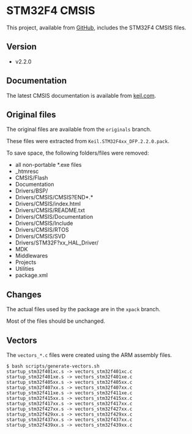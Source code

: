 # STM32F4 CMSIS

This project, available from [GitHub](https://github.com/xpacks/stm32f4-cmsis),
includes the STM32F4 CMSIS files.

## Version

* v2.2.0

## Documentation

The latest CMSIS documentation is available from
[keil.com](http://www.keil.com/cmsis).

## Original files

The original files are available from the `originals` branch.

These files were extracted from `Keil.STM32F4xx_DFP.2.2.0.pack`.

To save space, the following folders/files were removed:

* all non-portable *.exe files
* _htmresc
* CMSIS/Flash
* Documentation
* Drivers/BSP/
* Drivers/CMSIS/CMSIS?END*.*
* Drivers/CMSIS/index.html
* Drivers/CMSIS/README.txt
* Drivers/CMSIS/Documentation
* Drivers/CMSIS/Include
* Drivers/CMSIS/RTOS
* Drivers/CMSIS/SVD
* Drivers/STM32F?xx_HAL_Driver/
* MDK
* Middlewares
* Projects
* Utilities
* package.xml

## Changes

The actual files used by the package are in the `xpack` branch.

Most of the files should be unchanged.

## Vectors

The `vectors_*.c` files were created using the ARM assembly files.

```
$ bash scripts/generate-vectors.sh
startup_stm32f401xc.s -> vectors_stm32f401xc.c
startup_stm32f401xe.s -> vectors_stm32f401xe.c
startup_stm32f405xx.s -> vectors_stm32f405xx.c
startup_stm32f407xx.s -> vectors_stm32f407xx.c
startup_stm32f411xe.s -> vectors_stm32f411xe.c
startup_stm32f415xx.s -> vectors_stm32f415xx.c
startup_stm32f417xx.s -> vectors_stm32f417xx.c
startup_stm32f427xx.s -> vectors_stm32f427xx.c
startup_stm32f429xx.s -> vectors_stm32f429xx.c
startup_stm32f437xx.s -> vectors_stm32f437xx.c
startup_stm32f439xx.s -> vectors_stm32f439xx.c
```


